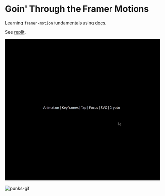 #  Goin' Through the Framer Motions

Learning `framer-motion` fundamentals using [docs](https://www.framer.com/docs/introduction/).

See [replit](https://replit.com/@schm00g/framer-motion-fundamentals#.replit).

![framer-motion techniques](https://github.com/schm00g/framer-motion-fundamentals/blob/master/public/framer-motion.gif)

![punks-gif](https://github.com/schm00g/framer-motion-fundamentals/blob/master/public/punks-gif.gif)
